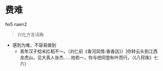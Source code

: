# 费难
fei5 naen2
> 兴化方言词典
- 感到为难，不容易做到
  - 青年汉子拾米扛稻不～。（刘仁前《香河风情·香香店》）|你转云头到江西龙虎山，见大真人张杰……他若～，你与他同登秋叶而行。（《八窍珠》七六）
